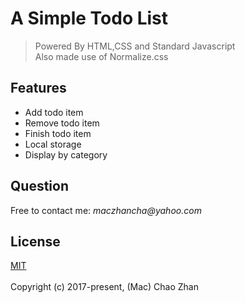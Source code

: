 # A Simple Todo List
>
> Powered By HTML,CSS and Standard Javascript <br> Also made use of Normalize.css

## Features
+ Add todo item
+ Remove todo item
+ Finish todo item
+ Local storage
+ Display by category

## Question
Free to contact me: _maczhancha@yahoo.com_
## License
[MIT](https://opensource.org/licenses/mit-license.php)
<br/> <br/>  Copyright (c) 2017-present, (Mac) Chao Zhan